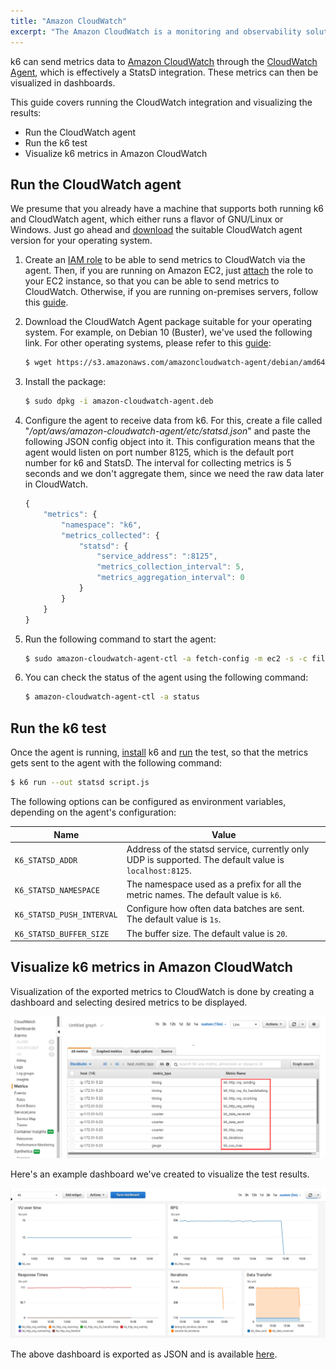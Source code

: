 ```yaml
---
title: "Amazon CloudWatch"
excerpt: "The Amazon CloudWatch is a monitoring and observability solution. In this article, we will show you how to send metrics from k6 to Amazon CloudWatch and later visualize them."
---
```


k6 can send metrics data to [Amazon CloudWatch](https://aws.amazon.com/cloudwatch/) through the [CloudWatch Agent](https://docs.aws.amazon.com/AmazonCloudWatch/latest/monitoring/Install-CloudWatch-Agent.html), which is effectively a StatsD integration. These metrics can then be visualized in dashboards.

This guide covers running the CloudWatch integration and visualizing the results:

- Run the CloudWatch agent
- Run the k6 test
- Visualize k6 metrics in Amazon CloudWatch

## Run the CloudWatch agent

We presume that you already have a machine that supports both running k6 and CloudWatch agent, which either runs a flavor of GNU/Linux or Windows. Just go ahead and [download](https://docs.aws.amazon.com/AmazonCloudWatch/latest/monitoring/download-cloudwatch-agent-commandline.html) the suitable CloudWatch agent version for your operating system.

1. Create an [IAM role](https://docs.aws.amazon.com/AmazonCloudWatch/latest/monitoring/create-iam-roles-for-cloudwatch-agent.html) to be able to send metrics to CloudWatch via the agent. Then, if you are running on Amazon EC2, just [attach](https://docs.aws.amazon.com/AWSEC2/latest/WindowsGuide/iam-roles-for-amazon-ec2.html#attach-iam-role) the role to your EC2 instance, so that you can be able to send metrics to CloudWatch. Otherwise, if you are running on-premises servers, follow this [guide](https://docs.aws.amazon.com/AmazonCloudWatch/latest/monitoring/install-CloudWatch-Agent-commandline-fleet.html#install-CloudWatch-Agent-iam_user-first).

2. Download the CloudWatch Agent package suitable for your operating system. For example, on Debian 10 (Buster), we've used the following link. For other operating systems, please refer to this [guide](https://docs.aws.amazon.com/AmazonCloudWatch/latest/monitoring/download-cloudwatch-agent-commandline.html):

    ```bash
    $ wget https://s3.amazonaws.com/amazoncloudwatch-agent/debian/amd64/latest/amazon-cloudwatch-agent.deb
    ```

3. Install the package:

    ```bash
    $ sudo dpkg -i amazon-cloudwatch-agent.deb
    ```

4. Configure the agent to receive data from k6. For this, create a file called "*/opt/aws/amazon-cloudwatch-agent/etc/statsd.json*" and paste the following JSON config object into it. This configuration means that the agent would listen on port number 8125, which is the default port number for k6 and StatsD. The interval for collecting metrics is 5 seconds and we don't aggregate them, since we need the raw data later in CloudWatch.

    ```js
    {
        "metrics": {
            "namespace": "k6",
            "metrics_collected": {
                "statsd": {
                    "service_address": ":8125",
                    "metrics_collection_interval": 5,
                    "metrics_aggregation_interval": 0
                }
            }
        }
    }
    ```

5. Run the following command to start the agent:

    ```bash
    $ sudo amazon-cloudwatch-agent-ctl -a fetch-config -m ec2 -s -c file:/opt/aws/amazon-cloudwatch-agent/etc/statsd.json
    ```

6. You can check the status of the agent using the following command:

    ```bash
    $ amazon-cloudwatch-agent-ctl -a status
    ```

## Run the k6 test

Once the agent is running, [install](/getting-started/installation) k6 and [run](/getting-started/running-k6) the test, so that the metrics gets sent to the agent with the following command:

```bash
$ k6 run --out statsd script.js
```

The following options can be configured as environment variables, depending on the agent's configuration:

| Name  | Value |
| ------------- | ------------- |
| `K6_STATSD_ADDR` | Address of the statsd service, currently only UDP is supported. The default value is `localhost:8125`. |
| `K6_STATSD_NAMESPACE` | The namespace used as a prefix for all the metric names. The default value is `k6`. |
| `K6_STATSD_PUSH_INTERVAL` | Configure how often data batches are sent. The default value is `1s`. |
| `K6_STATSD_BUFFER_SIZE` | The buffer size. The default value is `20`. |

## Visualize k6 metrics in Amazon CloudWatch

Visualization of the exported metrics to CloudWatch is done by creating a dashboard and selecting desired metrics to be displayed.

![List of k6 metrics](./images/CloudWatch/cloudwatch-k6-metrics.png)

Here's an example dashboard we've created to visualize the test results.

![k6 Dashboard on Amazon CloudWatch](./images/CloudWatch/cloudwatch-k6-dashboard.png)

The above dashboard is exported as JSON and is available [here](https://github.com/k6io/amazon-cloudwatch-dashboard).
